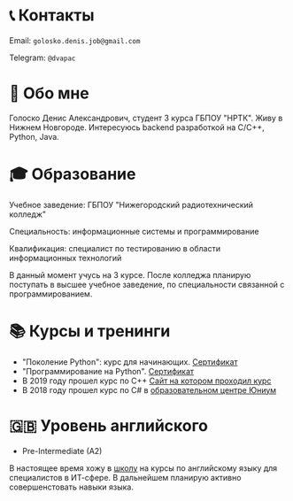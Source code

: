 # 📞 Контакты

Email: `golosko.denis.job@gmail.com`

Telegram: `@dvapac`

# 👋 Обо мне

Голоско Денис Александрович, студент 3 курса ГБПОУ "НРТК". Живу в Нижнем Новгороде. Интересуюсь backend разработкой на C/C++, Python, Java. 

# 🎓 Образование

Учебное заведение: ГБПОУ "Нижегородский радиотехнический колледж"

Специальность: информационные системы и программирование

Квалификация: специалист по тестированию в области информационных технологий

В данный момент учусь на 3 курсе. После колледжа планирую поступать в высшее учебное заведение, по специальности связанной с программированием.

# 📚 Курсы и тренинги 

+ "Поколение Python": курс для начинающих. [Сертификат](https://stepik.org/cert/1150577)
+ "Программирование на Python". [Сертификат](https://stepik.org/cert/1023640)
+ В 2019 году прошел курс по C++ [Сайт на котором проходил курс](https://informatics.ru/)
+ В 2018 году прошел курс по C# в [образовательном центре Юниум](https://unium.ru/)

# 🇬🇧 Уровень английского
+ Pre-Intermediate (A2) 

В настоящее время хожу в [школу](https://greenlinenn.com/) на курсы по английскому языку для специалистов в ИТ-сфере. В дальнейшем планирую активно совершенстовать навыки языка. 
